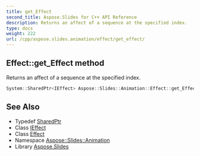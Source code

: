 ```yaml
---
title: get_Effect
second_title: Aspose.Slides for C++ API Reference
description: Returns an affect of a sequence at the specified index.
type: docs
weight: 222
url: /cpp/aspose.slides.animation/effect/get_effect/
---
```

## Effect::get_Effect method


Returns an affect of a sequence at the specified index.

```cpp
System::SharedPtr<IEffect> Aspose::Slides::Animation::Effect::get_Effect(int32_t index) override
```

## See Also

* Typedef [SharedPtr](../../../system/sharedptr/)
* Class [IEffect](../../ieffect/)
* Class [Effect](../)
* Namespace [Aspose::Slides::Animation](../../)
* Library [Aspose.Slides](../../../)
